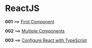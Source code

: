 # ReactJS

**001** ==> [First Component](https://github.com/mhdr/ReactJSSamples/tree/master/001)

**002** ==> [Multiple Components](https://github.com/mhdr/ReactJSSamples/tree/master/002)

**003** ==> [Configure React with TypeScript](https://github.com/mhdr/ReactJSSamples/tree/master/003)